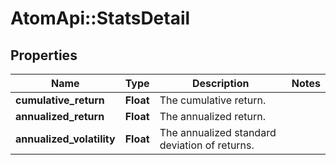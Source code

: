 # AtomApi::StatsDetail

## Properties
Name | Type | Description | Notes
------------ | ------------- | ------------- | -------------
**cumulative_return** | **Float** | The cumulative return. | 
**annualized_return** | **Float** | The annualized return. | 
**annualized_volatility** | **Float** | The annualized standard deviation of returns. | 


